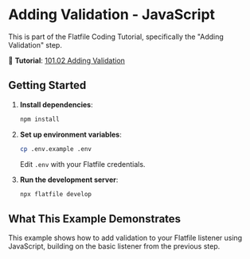 # Adding Validation - JavaScript

This is part of the Flatfile Coding Tutorial, specifically the "Adding Validation" step.

📖 **Tutorial**: [101.02 Adding Validation](https://flatfile.com/docs/coding-tutorial/101-your-first-listener/101.02-adding-validation)

## Getting Started

1. **Install dependencies**:
   ```bash
   npm install
   ```

2. **Set up environment variables**:
   ```bash
   cp .env.example .env
   ```
   Edit `.env` with your Flatfile credentials.

3. **Run the development server**:
   ```bash
   npx flatfile develop
   ```

## What This Example Demonstrates

This example shows how to add validation to your Flatfile listener using JavaScript, building on the basic listener from the previous step.

